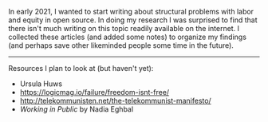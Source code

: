 In early 2021, I wanted to start writing about structural problems with labor and equity in open source. In doing my research I was surprised to find that there isn't much writing on this topic readily available on the internet. I collected these articles (and added some notes) to organize my findings (and perhaps save other likeminded people some time in the future).

-----

Resources I plan to look at (but haven't yet):

- Ursula Huws
- https://logicmag.io/failure/freedom-isnt-free/
- http://telekommunisten.net/the-telekommunist-manifesto/
- _Working in Public_ by Nadia Eghbal
